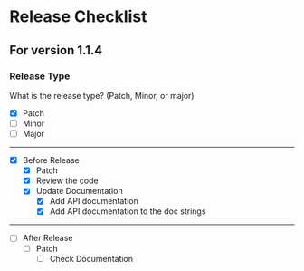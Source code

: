 # Release Checklist

## For version 1.1.4

### Release Type

What is the release type? (Patch, Minor, or major)

- [x] Patch
- [ ] Minor
- [ ] Major

<!---

### Pre-Release Versions

What stages of pre-release has it been through? (alpha, beta, release candidate)

- [x] Alpha
  - [x] Has it finished Testing? 10/27/2023
- [ ] Beta
  - [ ] Has it finished Testing? (Date Finished)
- [ ] Release Candidate
  - [ ] Has it finished Testing? (Date Finished)
--->
---



- [x] Before Release
  - [x] Patch
  <!---
    - [ ] Test with Alpha, Beta, and Release Candidate testing
      - [ ] Alpha, Beta, and Release Candidate --->
    - [x] Review the code
    - [x] Update Documentation
      - [x] Add API documentation
      - [x] Add API documentation to the doc strings
<!---
  - [ ] Minor
    - [ ] Review the code
    - [ ] Update Documentation
      - [ ] Make new Guide off of new features
      - [ ] Add api documentation
      - [ ] Add api documentation to the doc strings
      - [ ] Goal is to not have to depreceate
  - [ ] Major  
    - [ ] Review the code
    - [ ] Update Documentation
      - [ ] Make New guide off of new features
      - [ ] Reconstruct previous guides
      - [ ] Add api documentation
      - [ ] Add api documentation to the doc strings
      - [ ] Depreceate, if you must
--->

---

- [ ] After Release
  - [ ] Patch
    - [ ] Check Documentation
<!---  - [ ] Minor
    - [ ] Check Documentation 
  - [ ] Major
    - [ ] Check Documentation
--->
